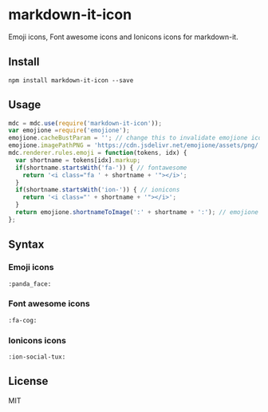 # markdown-it-icon

Emoji icons, Font awesome icons and Ionicons icons for markdown-it.


## Install

`npm install markdown-it-icon --save`


## Usage

```javascript
mdc = mdc.use(require('markdown-it-icon'));
var emojione =require('emojione');
emojione.cacheBustParam = ''; // change this to invalidate emojione icons cache
emojione.imagePathPNG = 'https://cdn.jsdelivr.net/emojione/assets/png/';
mdc.renderer.rules.emoji = function(tokens, idx) {
  var shortname = tokens[idx].markup;
  if(shortname.startsWith('fa-')) { // fontawesome
    return '<i class="fa ' + shortname + '"></i>';
  }
  if(shortname.startsWith('ion-')) { // ionicons
    return '<i class="' + shortname + '"></i>';
  }
  return emojione.shortnameToImage(':' + shortname + ':'); // emojione
};
```


## Syntax

### Emoji icons

`:panda_face:`


### Font awesome icons

`:fa-cog:`


### Ionicons icons

`:ion-social-tux:`


## License

MIT
